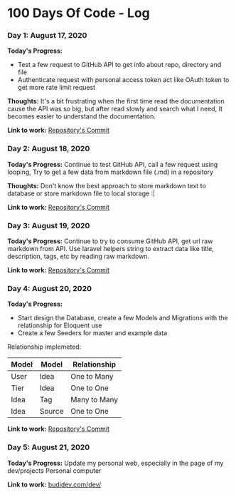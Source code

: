 # 100 Days Of Code - Log
<!--
### Day 0: February 30, 2016 (Example 1)
##### (delete me or comment me out)

**Today's Progress**: Fixed CSS, worked on canvas functionality for the app.

**Thoughts:** I really struggled with CSS, but, overall, I feel like I am slowly getting better at it. Canvas is still new for me, but I managed to figure out some basic functionality.

**Link to work:** [Calculator App](http://www.example.com)

### Day 0: February 30, 2016 (Example 2)
##### (delete me or comment me out)

**Today's Progress**: Fixed CSS, worked on canvas functionality for the app.

**Thoughts**: I really struggled with CSS, but, overall, I feel like I am slowly getting better at it. Canvas is still new for me, but I managed to figure out some basic functionality.

**Link(s) to work**: [Calculator App](http://www.example.com)


### Day 1: June 27, 2020

**Today's Progress**: I've gone through many exercises on FreeCodeCamp.

**Thoughts** I've recently started coding, and it's a great feeling when I finally solve an algorithm challenge after a lot of attempts and hours spent.

**Link(s) to work**
1. [Find the Longest Word in a String](https://www.freecodecamp.com/challenges/find-the-longest-word-in-a-string)
2. [Title Case a Sentence](https://www.freecodecamp.com/challenges/title-case-a-sentence)
-->

### Day 1: August 17, 2020

**Today's Progress:**

- Test a few request to GitHub API to get info about repo, directory and file 
- Authenticate request with personal access token act like OAuth token to get more rate limit request

**Thoughts:** It's a bit frustrating when the first time read the documentation cause the API was so big, but after read slowly and search what I need, It becomes easier to understand the documentation.

**Link to work:** [Repository's Commit](https://github.com/budimanfajarf/project-ideas/commit/704b6a25a23db599ef41d825da9ed516d86d276e)


### Day 2: August 18, 2020

**Today's Progress:** Continue to test GitHub API, call a few request using looping, Try to get a few data from markdown file (.md) in a repository

**Thoughts:** Don't know the best approach to store markdown text to database or store markdown file to local storage :|

**Link to work:** [Repository's Commit](https://github.com/budimanfajarf/project-ideas/commit/b788a9904a2727e44edea6214a452c4fbeb3ecc4)

### Day 3: August 19, 2020

**Today's Progress:** Continue to try to consume GitHub API, get url raw markdown from API. Use laravel helpers string to extract data like title, description, tags, etc by reading raw markdown.

**Link to work:** [Repository's Commit](https://github.com/budimanfajarf/project-ideas/commit/b8895c572a92b5d414f326e4cc72770ec1a7bc48)


### Day 4: August 20, 2020 

**Today's Progress:** 

- Start design the Database, create a few Models and Migrations with the relationship for Eloquent use
- Create a few Seeders for master and example data

Relationship implemeted: 

| Model | Model | Relationship |
| --- | --- | --- |
| User | Idea | One to Many |
| Tier | Idea | One to One |
| Idea | Tag | Many to Many |
| Idea | Source | One to One |

**Link to work:** [Repository's Commit](https://github.com/budimanfajarf/project-ideas/commit/be3f2bcaae9042bcbcb274e7f3adaf3f2fc7d3e1)

### Day 5: August 21, 2020 

**Today's Progress:** Update my personal web, especially in the page of my dev/projects Personal computer 

**Link to work:** [budidev.com/dev/](https://budidev.com/dev/ "Development/Project by Budiman Fajar Firdaus")
